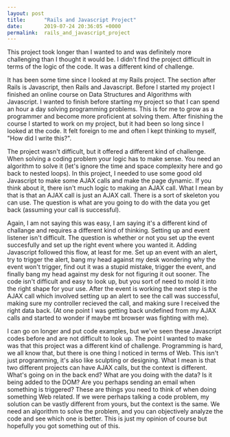 ```yaml
---
layout: post
title:      "Rails and Javascript Project"
date:       2019-07-24 20:36:05 +0000
permalink:  rails_and_javascript_project
---
```



This project took longer than I wanted to and was definitely more challenging than I thought it would be. I didn't find the project difficult in terms of the logic of the code. It was a different kind of challenge.

It has been some time since I looked at my Rails project. The section after Rails is Javascript, then Rails and Javascript. Before I started my project I finished an online course on Data Structures and Algorithms with Javascript. I wanted to finish before starting my project so that I can spend an hour a day solving programming problems. This is for me to grow as a programmer and become more proficient at solving them. After finishing the course I started to work on my project, but it had been so long since I looked at the code. It felt foreign to me and often I kept thinking to myself, "How did I write this?". 

The project wasn't difficult, but it offered a different kind of challenge. When solving a coding problem your logic has to make sense. You need an algorithm to solve it (let's ignore the time and space complexity here and go back to nested loops). In this project, I needed to use some good old Javascript to make some AJAX calls and make the page dynamic. If you think about it, there isn't much logic to making an AJAX call. What I mean by that is that an AJAX call is just an AJAX  call. There is a sort of skeleton you can use. The question is what are you going to do with the data you get back (assuming your call is successful). 

Again, I am not saying this was easy, I am saying it's a different kind of challange and requires a different kind of thinking. Setting up and event listener isn't difficult. The question is whether or not you set up the event succesfully and set up the right event where you wanted it. Adding Javascript followed this flow, at least for me. Set up an event with an alert, try to trigger the alert, bang my head against my desk wondering why the event won't trigger, find out it was a stupid mistake, trigger the event, and finally bang my head against my desk for not figuring it out sooner. The code isn't difficult and easy to look up, but you sort of need to mold it into the right shape for your use. After the event is working the next step is the AJAX call which involved setting up an alert to see the call was successful, making sure my controller recieved the call, and making sure I received the right data back. (At one point I was getting back undefined from my AJAX calls and started to wonder if maybe mt browser was fighting with me). 

I can go on longer and put code examples, but we've seen these Javascript codes before and are not difficult to look up. The point I wanted to make was that this project was a different kind of challenge. Programming is hard, we all know that, but there is one thing I noticed in terms of Web. This isn't just programming, it's also like sculpting or designing. What I mean is that two different projects can have AJAX calls, but the context is different. What's going on in the back end? What are you doing with the data? Is it being added to the DOM? Are you perhaps sending an email when something is triggered? These are things you need to think of when doing something Web related. If we were perhaps talking a code problem, my solution can be vastly different from yours, but the context is the same. We need an algorithm to solve the problem, and you can objectively analyze the code and see which one is better. This is just my opinion of course but hopefully you got something out of this.
